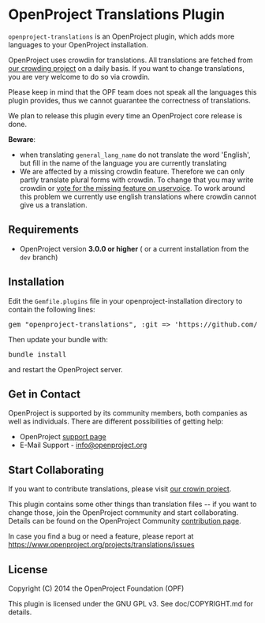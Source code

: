 # OpenProject Translations Plugin

`openproject-translations` is an OpenProject plugin, which adds more languages to your OpenProject installation.

OpenProject uses crowdin for translations.
All translations are fetched from [our crowding project](https://crowdin.net/project/openproject) on a daily basis. If you want to change translations, you are very welcome to do so via crowdin.

Please keep in mind that the OPF team does not speak all the languages this plugin provides, thus we cannot guarantee the correctness of translations.

We plan to release this plugin every time an OpenProject core release is done.

**Beware**:

* when translating `general_lang_name` do not translate the word 'English', but fill in the name of the language you are currently translating
* We are affected by a missing crowdin feature. Therefore we can only partly translate plural forms with crowdin. To change that you may write crowdin or [vote for the missing feature on uservoice](https://crowdin.uservoice.com/forums/31787-collaborative-translation-tool/suggestions/4772336-support-plural-forms-translation-for-yml). To work around this problem we currently use english translations where crowdin cannot give us a translation.


## Requirements

* OpenProject version **3.0.0 or higher** ( or a current installation from the `dev` branch)

## Installation

Edit the `Gemfile.plugins` file in your openproject-installation directory to contain the following lines:

<pre>
gem "openproject-translations", :git => 'https://github.com/finnlabs/openproject-translations.git', :branch => 'dev'
</pre>

Then update your bundle with:

<pre>
bundle install
</pre>

and restart the OpenProject server.

## Get in Contact

OpenProject is supported by its community members, both companies as well as individuals. There are different possibilities of getting help:
* OpenProject [support page](https://www.openproject.org/projects/openproject/wiki/Support)
* E-Mail Support - info@openproject.org

## Start Collaborating

If you want to contribute translations, please visit [our crowin project](https://crowdin.net/project/openproject).

This plugin contains some other things than translation files -- if you want to change those, join the OpenProject community and start collaborating.
Details can be found on the OpenProject Community [contribution page](https://www.openproject.org/projects/openproject/wiki/Contribution).

In case you find a bug or need a feature, please report at https://www.openproject.org/projects/translations/issues

## License

Copyright (C) 2014 the OpenProject Foundation (OPF)

This plugin is licensed under the GNU GPL v3. See doc/COPYRIGHT.md for details.
